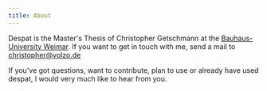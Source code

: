 ```yaml
---
title: About
---
```


Despat is the Master's Thesis of Christopher Getschmann at the [Bauhaus-University Weimar](https://uni-weimar.de/en). If you want to get in touch with me, send a mail to [christopher@volzo.de](mailto:christopher@volzo.de)

If you've got questions, want to contribute, plan to use or already have used despat, I would very much like to hear from you.